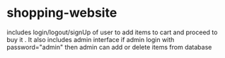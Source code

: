 # shopping-website
includes login/logout/signUp of user to add items to cart and proceed to buy it . It also includes admin interface if admin login with password="admin" then admin can add or delete items from database 
